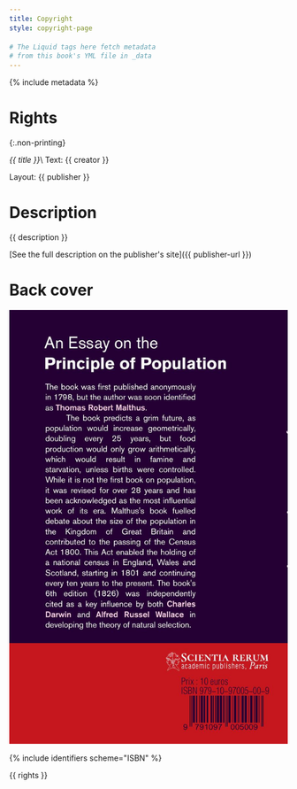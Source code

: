 ```yaml
---
title: Copyright
style: copyright-page

# The Liquid tags here fetch metadata 
# from this book's YML file in _data
---
```


{% include metadata %}

# Rights
{:.non-printing}

*{{ title }}*\\
Text: {{ creator }}

Layout: {{ publisher }}

# Description

{{ description }}

[See the full description on the publisher's site]({{ publisher-url }})

# Back cover

![](../images/web/backcover.jpg)


{% include identifiers scheme="ISBN" %}

{{ rights }}
